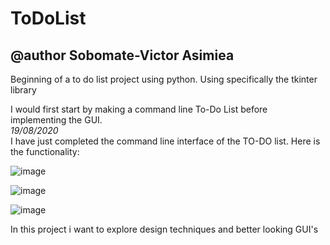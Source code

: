 # ToDoList
## @author Sobomate-Victor Asimiea
Beginning of a to do list project using python. Using specifically the tkinter library 

I would first start by making a command line To-Do List before implementing the GUI.<br />
*19/08/2020*<BR />
 I have just completed the command line interface of the TO-DO list. Here is the functionality:

 ![image](https://github.com/asimiea/ToDoList/assets/85371257/ebe8d365-e36e-44b8-89f4-dd31e96e55f3)

![image](https://github.com/asimiea/ToDoList/assets/85371257/059f821d-c0f2-48fd-9929-eb5ab45fc4ca)

![image](https://github.com/asimiea/ToDoList/assets/85371257/02c98cb5-40e7-44ce-b082-fc67868781c7)

In this project i want to explore design techniques and better looking GUI's
